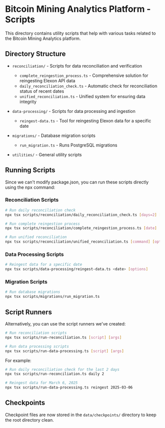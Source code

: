 # Bitcoin Mining Analytics Platform - Scripts

This directory contains utility scripts that help with various tasks related to the Bitcoin Mining Analytics platform.

## Directory Structure

- `reconciliation/` - Scripts for data reconciliation and verification
  - `complete_reingestion_process.ts` - Comprehensive solution for reingesting Elexon API data
  - `daily_reconciliation_check.ts` - Automatic check for reconciliation status of recent dates
  - `unified_reconciliation.ts` - Unified system for ensuring data integrity

- `data-processing/` - Scripts for data processing and ingestion
  - `reingest-data.ts` - Tool for reingesting Elexon data for a specific date

- `migrations/` - Database migration scripts
  - `run_migration.ts` - Runs PostgreSQL migrations

- `utilities/` - General utility scripts

## Running Scripts

Since we can't modify package.json, you can run these scripts directly using the npx command:

### Reconciliation Scripts

```bash
# Run daily reconciliation check
npx tsx scripts/reconciliation/daily_reconciliation_check.ts [days=2] [forceProcess=false]

# Run complete reingestion process
npx tsx scripts/reconciliation/complete_reingestion_process.ts [date]

# Run unified reconciliation
npx tsx scripts/reconciliation/unified_reconciliation.ts [command] [options]
```

### Data Processing Scripts

```bash
# Reingest data for a specific date
npx tsx scripts/data-processing/reingest-data.ts <date> [options]
```

### Migration Scripts

```bash
# Run database migrations
npx tsx scripts/migrations/run_migration.ts
```

## Script Runners

Alternatively, you can use the script runners we've created:

```bash
# Run reconciliation scripts
npx tsx scripts/run-reconciliation.ts [script] [args]

# Run data processing scripts
npx tsx scripts/run-data-processing.ts [script] [args]
```

For example:

```bash
# Run daily reconciliation check for the last 2 days
npx tsx scripts/run-reconciliation.ts daily 2

# Reingest data for March 6, 2025
npx tsx scripts/run-data-processing.ts reingest 2025-03-06
```

## Checkpoints

Checkpoint files are now stored in the `data/checkpoints/` directory to keep the root directory clean.